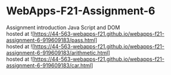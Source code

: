 # WebApps-F21-Assignment-6
Assignment introduction Java Script and DOM<br>
hosted at ![https://44-563-webapps-f21.github.io/webapps-f21-assignment-6-919609183/pass.html]<br>
hosted at ![https://44-563-webapps-f21.github.io/webapps-f21-assignment-6-919609183/arithmetic.html]<br>
hosted at ![https://44-563-webapps-f21.github.io/webapps-f21-assignment-6-919609183/car.html]
